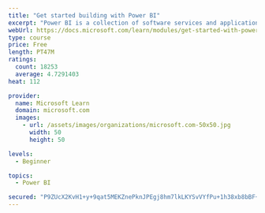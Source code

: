 ```yaml
---
title: "Get started building with Power BI"
excerpt: "Power BI is a collection of software services and applications that let you connect to all sorts of data sources and create compelling visuals and reports. You can benefit from receiving those reports, or you can share them with others inside or outside your organization. Learn the basics of Power BI, how its services and applications work together, and how they can be used to create or experience compelling visuals and analytics based on your data."
webUrl: https://docs.microsoft.com/learn/modules/get-started-with-power-bi/
type: course
price: Free
length: PT47M
ratings:
  count: 18253
  average: 4.7291403
heat: 112

provider:
  name: Microsoft Learn
  domain: microsoft.com
  images:
    - url: /assets/images/organizations/microsoft.com-50x50.jpg
      width: 50
      height: 50

levels:
  - Beginner

topics:
  - Power BI

secured: "P9ZUcX2KvH1+y+9qat5MEKZnePknJPEgj8hm7lkLKYSvVYfPu+1h38xb8bBF+N0jwWT9DPUn7YeCeTm/TmsrWvnc2ZINQKO8+sgOwrgRuBJxhXfMmIzQkwthlQb5S1iSFnn1rjzOwnZQihRjtV0ufark8r3d5s+kNmhWu9NXdhMZr4pMQ0SDXaKYMVs7fNOrTcsvSAbRYwaX4LFe9o1m7rRcrHUgHTJR2Lslbktgf8aRullsPWgf8DD1jzcCashPeH8uk+qXfCoNyN7mBdqrbCkxBO2dIDinZGmsSCySBPTqsqFjK82dhTothBgIJ5A3q9Qbdzy9roUBJ8/GRAQOnhQlipabPxAvCFg7Wb9K4jZVfyXGt2vFzJfDR3Wne8vAwKG9c7PQn16kgLyWvbF5hTUx3k3nQEfkP8VoKMB7/Irz9GNUbVE6JvprsgQ3NF6F;j7JB5ZBu0bb4ZoqP9hQaCw=="
---
```


